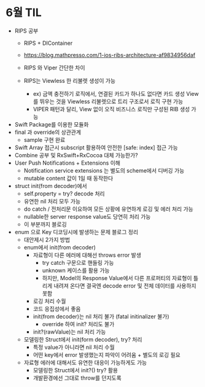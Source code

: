 # 6월 TIL

* RIPS 공부
  * RIPS + DIContainer

  * https://blog.mathpresso.com/1-ios-ribs-architecture-af9834956daf
  * RIPS 와 Viper 간단한 차이
  * RIPS는 Viewless 한 리불렛 생성이 가능
    * ex) 금액 충전하기 로직에서, 연결된 카드가 하나도 없다면 카드 생성 View를 뛰우는 것을 Viewless 리불렛으로 트리 구조로서 로직 구현 가능
    * VIPER 패턴과 달리, View 없이 오직 비즈니스 로직만 구성된 RIB 생성 가능
* Swift Package를 이용한 모듈화
* final 과 override의 상관관계
  * sample 구현 완료
* Swift Array 접근시 subscript 활용하여 안전한 [safe: index] 접근 가능
* Combine 공부 및 RxSwift+RxCocoa 대체 가능한가?
* User Push Notifications + Extensions 이해
  * Notification service extensions 는 별도의 scheme에서 디버깅 가능
  * mutable content 값이 1일 때 동작한다
* struct init(from decoder)에서 
  * self.property = try? decode 처리
  * 유연한 nil 처리 모두 가능
  * do catch / 전처리문 이요하여 모든 상황에 유연하게 로깅 및 에러 처리 가능
  * nullable한 server response value도 당연히 처리 가능
  * 이 부분까지 블로깅
* enum 으로 Key 디코딩시에 발생하는 문제 블로그 정리
  * 대안제시 2가지 방법
  * enum에서 init(from decoder)
    * 자료형이 다른 에러에 대해선 throws error 발생
      * try catch 구문으로 핸들링 가능
      * unknown 케이스를 활용 가능
      * 하지만, Model의 Response Value에서 다른 프로퍼티의 자료형이 틀리게 내려져 온다면 결국엔 decode error 및 전체 데이터를 사용하지 못함
    * 로깅 처리 수월
    * 코드 응집성에서 좋음
    * init(from decoder)는 nil 처리 불가 (fatal initinalizer 불가)
      * override 하여 init? 처리도 불가
    * init?(rawValue)는 nil 처리 가능
  * 모델링한 Struct에서 init(form decoder), try? 처리
    * 특정 value가 아니라면 nil 처리 수월
    * 어떤 key에서 error 발생했는지 파악이 어려움 + 별도의 로깅 필요
  * 자료형 에러에 대해서도 유연한 대응이 가능하게도 가능
    * 모델링한 Struct에서 init?() try? 활용
    * 개발환경에선 그대로 throw를 던지도록